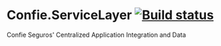 # Confie.ServiceLayer [![Build status](https://ci.appveyor.com/api/projects/status/j0299va28b0u1u4y/branch/master?svg=true)](https://ci.appveyor.com/project/michaelmatibag/confie-servicelayer/branch/master)
Confie Seguros' Centralized Application Integration and Data
